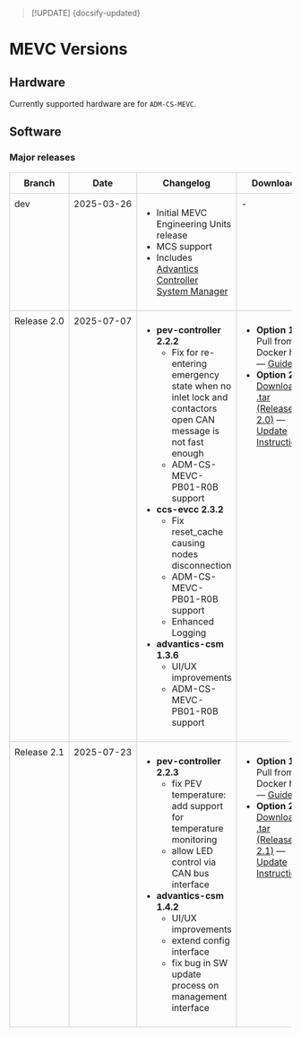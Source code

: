 > [!UPDATE] {docsify-updated}
# MEVC Versions

## Hardware

Currently supported hardware are for `ADM-CS-MEVC`.
## Software

### Major releases

<!-- | Branch | Date | Changelog | Download | Docker Hub |
|--------|------|-----------|----------|-------------|
| dev    | 2025-03-26| <ul><li>Initial MEVC Engineering Units release</li><li>MCS support</li><li>Includes [Advantics Controller System Manager](charge-controllers-workspace/Applications/documentation/charge-controllers/advantics_os/csm-web-ui.md)</li></ul> | - | <ul><li>[advantics/pev-controller:2.2.0](https://hub.docker.com/r/advantics/pev-controller/tags)</li><li>[advantics/ccs-evcc:2.3.0](https://hub.docker.com/r/advantics/ccs-evcc/tags)</li><li>[advantics/advantics-csm:1.0.0.dev1](https://hub.docker.com/r/advantics/advantics-csm/tags)</li></ul> |
| Release 2.0    | 2025-07-07| <ul><li><strong>pev-controller 2.2.2</strong><ul><li>Fix for re-entering emergency state when no inlet lock and contactors open CAN message is not fast enough</li><li>ADM-CS-MEVC-PB01-R0B support</li></ul></li><li><strong>ccs-evcc 2.3.2</strong><ul><li>Fix reset_cache causing nodes disconnection</li><li>ADM-CS-MEVC-PB01-R0B support</li><li>Enhanced Logging</li></ul><li><strong>advantics-csm 1.3.6</strong><ul><li>UI/UX improvements</li><li>ADM-CS-MEVC-PB01-R0B support</li></ul></li></ul>  | <li>**Option 1**: Pull from Docker hub following this [Guide](charge-controllers/advantics_os/ssh.md#option-1-requires-internet-pulling-the-update-from-docker-hub)</li><li>**Option 2**: Download .tar here: [Release 2.0](https://drive.google.com/uc?export=download&id=1UbFszaAsMXQeq533L6Q20KhT6ewDkbOw) Update instructions using .tar file here: [Full release update](charge-controllers/advantics_os/ssh.md#full-release-update)</li> | <ul><li>[advantics/pev-controller:2.2.2](https://hub.docker.com/r/advantics/pev-controller/tags)</li><li>[advantics/ccs-evcc:2.3.2](https://hub.docker.com/r/advantics/ccs-evcc/tags)</li><li>[advantics/advantics-csm:1.3.6](https://hub.docker.com/r/advantics/advantics-csm/tags)</li></ul> | -->

<style>
  table.custom-table {
    width: 100%;
    border-collapse: collapse;
  }
  table.custom-table th,
  table.custom-table td {
    border: 1px solid #ccc;
    padding: 8px;
    vertical-align: top;
  }
  table.custom-table th.branch-col,
  table.custom-table td.branch-col {
    width: 12%;
    white-space: nowrap;
  }
  table.custom-table th.date-col,
  table.custom-table td.date-col {
    width: 12%;
    white-space: nowrap;
  }
</style>

<table class="custom-table">
  <thead>
    <tr>
      <th class="branch-col">Branch</th>
      <th class="date-col">Date</th>
      <th>Changelog</th>
      <th>Download</th>
      <th>Docker Hub</th>
    </tr>
  </thead>
  <tbody>
    <tr>
      <td class="branch-col">dev</td>
      <td class="date-col">2025-03-26</td>
      <td>
        <ul>
          <li>Initial MEVC Engineering Units release</li>
          <li>MCS support</li>
          <li>Includes <a href="https://advantics.github.io/documentation/#/charge-controllers/advantics_os/csm-web-ui?id=advantics-csm-web-ui">Advantics Controller System Manager</a></li>
        </ul>
      </td>
      <td>-</td>
      <td>
        <ul>
          <li><a href="https://hub.docker.com/r/advantics/pev-controller/tags">advantics/pev-controller:2.2.0</a></li>
          <li><a href="https://hub.docker.com/r/advantics/ccs-evcc/tags">advantics/ccs-evcc:2.3.0</a></li>
          <li><a href="https://hub.docker.com/r/advantics/advantics-csm/tags">advantics/advantics-csm:1.0.0.dev1</a></li>
        </ul>
      </td>
    </tr>
    <tr>
      <td class="branch-col">Release 2.0</td>
      <td class="date-col">2025-07-07</td>
      <td>
        <ul>
          <li><strong>pev-controller 2.2.2</strong>
            <ul>
              <li>Fix for re-entering emergency state when no inlet lock and contactors open CAN message is not fast enough</li>
              <li>ADM-CS-MEVC-PB01-R0B support</li>
            </ul>
          </li>
          <li><strong>ccs-evcc 2.3.2</strong>
            <ul>
              <li>Fix reset_cache causing nodes disconnection</li>
              <li>ADM-CS-MEVC-PB01-R0B support</li>
              <li>Enhanced Logging</li>
            </ul>
          </li>
          <li><strong>advantics-csm 1.3.6</strong>
            <ul>
              <li>UI/UX improvements</li>
              <li>ADM-CS-MEVC-PB01-R0B support</li>
            </ul>
          </li>
        </ul>
      </td>
      <td>
        <ul>
          <li><strong>Option 1:</strong> Pull from Docker hub — <a href="https://advantics.github.io/documentation/#/charge-controllers/advantics_os/ssh?id=option-1-requires-internet-pulling-the-update-from-docker-hub">Guide</a></li>
          <li><strong>Option 2:</strong> <a href="https://drive.google.com/uc?export=download&id=1UbFszaAsMXQeq533L6Q20KhT6ewDkbOw">Download .tar (Release 2.0)</a> — <a href="https://advantics.github.io/documentation/#/charge-controllers/advantics_os/ssh?id=full-release-update">Update Instructions</a></li>
        </ul>
      </td>
      <td>
        <ul>
          <li><a href="https://hub.docker.com/r/advantics/pev-controller/tags">advantics/pev-controller:2.2.2</a></li>
          <li><a href="https://hub.docker.com/r/advantics/ccs-evcc/tags">advantics/ccs-evcc:2.3.2</a></li>
          <li><a href="https://hub.docker.com/r/advantics/advantics-csm/tags">advantics/advantics-csm:1.3.6</a></li>
        </ul>
      </td>
    </tr>
    <tr>
      <td class="branch-col">Release 2.1</td>
      <td class="date-col">2025-07-23</td>
      <td>
        <ul>
          <li><strong>pev-controller 2.2.3</strong>
            <ul>
              <li>fix PEV temperature: add support for temperature monitoring</li>
              <li>allow LED control via CAN bus interface</li>
            </ul>
          </li>
          <li><strong>advantics-csm 1.4.2</strong>
            <ul>
              <li>UI/UX improvements</li>
              <li>extend config interface</li>
              <li>fix bug in SW update process on management interface</li>
            </ul>
          </li>
        </ul>
      </td>
      <td>
        <ul>
          <li><strong>Option 1:</strong> Pull from Docker hub — <a href="https://advantics.github.io/documentation/#/charge-controllers/advantics_os/ssh?id=option-1-requires-internet-pulling-the-update-from-docker-hub">Guide</a></li>
          <li><strong>Option 2:</strong> <a href="https://drive.google.com/uc?export=download&id=1shXzEAFT5bmT5w6k3TfWvUC5RuYSX3C4">Download .tar (Release 2.1)</a> — <a href="https://advantics.github.io/documentation/#/charge-controllers/advantics_os/ssh?id=full-release-update">Update Instructions</a></li>
        </ul>
      </td>
      <td>
        <ul>
          <li><a href="https://hub.docker.com/r/advantics/pev-controller/tags">advantics/pev-controller:2.2.3</a></li>
          <li><a href="https://hub.docker.com/r/advantics/advantics-csm/tags">advantics/advantics-csm:1.4.2</a></li>
        </ul>
      </td>
    </tr>
  </tbody>
</table>
